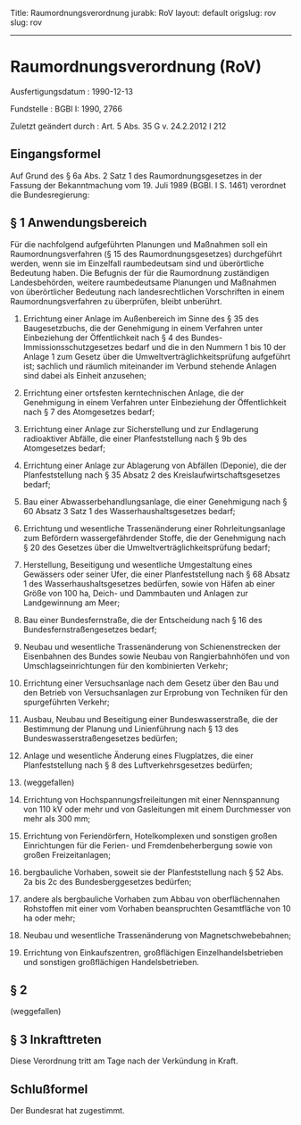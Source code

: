 Title: Raumordnungsverordnung
jurabk: RoV
layout: default
origslug: rov
slug: rov

---

# Raumordnungsverordnung (RoV)

Ausfertigungsdatum
:   1990-12-13

Fundstelle
:   BGBl I: 1990, 2766

Zuletzt geändert durch
:   Art. 5 Abs. 35 G v. 24.2.2012 I 212


## Eingangsformel

Auf Grund des § 6a Abs. 2 Satz 1 des Raumordnungsgesetzes in der
Fassung der Bekanntmachung vom 19. Juli 1989 (BGBl. I S. 1461)
verordnet die Bundesregierung:


## § 1 Anwendungsbereich

Für die nachfolgend aufgeführten Planungen und Maßnahmen soll ein
Raumordnungsverfahren (§ 15 des Raumordnungsgesetzes) durchgeführt
werden, wenn sie im Einzelfall raumbedeutsam sind und überörtliche
Bedeutung haben. Die Befugnis der für die Raumordnung zuständigen
Landesbehörden, weitere raumbedeutsame Planungen und Maßnahmen von
überörtlicher Bedeutung nach landesrechtlichen Vorschriften in einem
Raumordnungsverfahren zu überprüfen, bleibt unberührt.

1.  Errichtung einer Anlage im Außenbereich im Sinne des § 35 des
    Baugesetzbuchs, die der Genehmigung in einem Verfahren unter
    Einbeziehung der Öffentlichkeit nach § 4 des Bundes-
    Immissionsschutzgesetzes bedarf und die in den Nummern 1 bis 10 der
    Anlage 1 zum Gesetz über die Umweltverträglichkeitsprüfung aufgeführt
    ist; sachlich und räumlich miteinander im Verbund stehende Anlagen
    sind dabei als Einheit anzusehen;


2.  Errichtung einer ortsfesten kerntechnischen Anlage, die der
    Genehmigung in einem Verfahren unter Einbeziehung der Öffentlichkeit
    nach § 7 des Atomgesetzes bedarf;


3.  Errichtung einer Anlage zur Sicherstellung und zur Endlagerung
    radioaktiver Abfälle, die einer Planfeststellung nach § 9b des
    Atomgesetzes bedarf;


4.  Errichtung einer Anlage zur Ablagerung von Abfällen (Deponie), die der
    Planfeststellung nach § 35 Absatz 2 des Kreislaufwirtschaftsgesetzes
    bedarf;


5.  Bau einer Abwasserbehandlungsanlage, die einer Genehmigung nach § 60
    Absatz 3 Satz 1 des Wasserhaushaltsgesetzes bedarf;


6.  Errichtung und wesentliche Trassenänderung einer Rohrleitungsanlage
    zum Befördern wassergefährdender Stoffe, die der Genehmigung nach § 20
    des Gesetzes über die Umweltverträglichkeitsprüfung bedarf;


7.  Herstellung, Beseitigung und wesentliche Umgestaltung eines Gewässers
    oder seiner Ufer, die einer Planfeststellung nach § 68 Absatz 1 des
    Wasserhaushaltsgesetzes bedürfen, sowie von Häfen ab einer Größe von
    100 ha, Deich- und Dammbauten und Anlagen zur Landgewinnung am Meer;


8.  Bau einer Bundesfernstraße, die der Entscheidung nach § 16 des
    Bundesfernstraßengesetzes bedarf;


9.  Neubau und wesentliche Trassenänderung von Schienenstrecken der
    Eisenbahnen des Bundes sowie Neubau von Rangierbahnhöfen und von
    Umschlagseinrichtungen für den kombinierten Verkehr;


10. Errichtung einer Versuchsanlage nach dem Gesetz über den Bau und den
    Betrieb von Versuchsanlagen zur Erprobung von Techniken für den
    spurgeführten Verkehr;


11. Ausbau, Neubau und Beseitigung einer Bundeswasserstraße, die der
    Bestimmung der Planung und Linienführung nach § 13 des
    Bundeswasserstraßengesetzes bedürfen;


12. Anlage und wesentliche Änderung eines Flugplatzes, die einer
    Planfeststellung nach § 8 des Luftverkehrsgesetzes bedürfen;


13. (weggefallen)


14. Errichtung von Hochspannungsfreileitungen mit einer Nennspannung von
    110 kV oder mehr und von Gasleitungen mit einem Durchmesser von mehr
    als 300 mm;


15. Errichtung von Feriendörfern, Hotelkomplexen und sonstigen großen
    Einrichtungen für die Ferien- und Fremdenbeherbergung sowie von großen
    Freizeitanlagen;


16. bergbauliche Vorhaben, soweit sie der Planfeststellung nach § 52 Abs.
    2a bis 2c des Bundesberggesetzes bedürfen;


17. andere als bergbauliche Vorhaben zum Abbau von oberflächennahen
    Rohstoffen mit einer vom Vorhaben beanspruchten Gesamtfläche von 10 ha
    oder mehr;


18. Neubau und wesentliche Trassenänderung von Magnetschwebebahnen;


19. Errichtung von Einkaufszentren, großflächigen Einzelhandelsbetrieben
    und sonstigen großflächigen Handelsbetrieben.





## § 2

(weggefallen)


## § 3 Inkrafttreten

Diese Verordnung tritt am Tage nach der Verkündung in Kraft.


## Schlußformel

Der Bundesrat hat zugestimmt.

